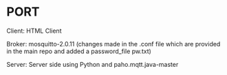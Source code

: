 # PORT

Client: HTML Client

Broker: mosquitto-2.0.11 (changes made in the .conf file which are provided in the main repo and added a password_file pw.txt)

Server: Server side using Python and paho.mqtt.java-master
